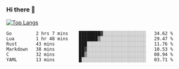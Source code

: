 ### Hi there 👋

<!--
**3Xpl0it3r/3Xpl0it3r** is a ✨ _special_ ✨ repository because its `README.md` (this file) appears on your GitHub profile.

Here are some ideas to get you started:

- 🔭 I’m currently working on ...
- 🌱 I’m currently learning ...
- 👯 I’m looking to collaborate on ...
- 🤔 I’m looking for help with ...
- 💬 Ask me about ...
- 📫 How to reach me: ...
- 😄 Pronouns: ...
- ⚡ Fun fact: ...
-->


[![Top Langs](https://github-readme-stats.vercel.app/api/top-langs/?username=3Xpl0it3r&layout=compact)](https://github.com/3Xpl0it3r/3Xpl0it3r)

<!--START_SECTION:waka-->

```text
Go         2 hrs 7 mins    ████████▓░░░░░░░░░░░░░░░░   34.62 %
Lua        1 hr 48 mins    ███████▒░░░░░░░░░░░░░░░░░   29.47 %
Rust       43 mins         ███░░░░░░░░░░░░░░░░░░░░░░   11.76 %
Markdown   38 mins         ██▓░░░░░░░░░░░░░░░░░░░░░░   10.53 %
C          32 mins         ██▒░░░░░░░░░░░░░░░░░░░░░░   08.94 %
YAML       13 mins         █░░░░░░░░░░░░░░░░░░░░░░░░   03.71 %
```

<!--END_SECTION:waka-->

